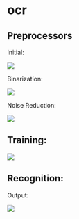 # ocr

## Preprocessors

Initial:

![](https://i.imgur.com/1YVnh3D.png)

Binarization:

![](https://i.imgur.com/tdINsdK.png)

Noise Reduction:

![](https://i.imgur.com/OBO0VW3.png)

## Training:

![](https://i.imgur.com/q4jVGgG.png)

## Recognition:

Output:

![](https://i.imgur.com/S6L7xtd.png)
